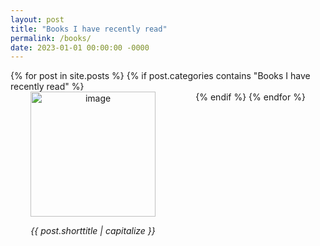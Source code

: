 ```yaml
---
layout: post
title: "Books I have recently read"
permalink: /books/
date: 2023-01-01 00:00:00 -0000
---
```

<!-- programatically show all images in folder /images -->
<!-- set the title to the basename of the each image -->
<!-- capitalize the first letter of the title -->
<!-- Replace "-" with " " in the title -->
<!-- Put the title below the image and center it -->
<!-- Title in italics -->
<!-- Only include img if not starts with "_" -->
<!-- TODO  Link to the psts --> 

<div style="display: flex; flex-wrap: wrap; justify-content: space-around;">
    <!-- loop through posts, only select those with certain category -->
    {% for post in site.posts %}
        {% if post.categories contains "Books I have recently read" %}
            <div style="text-align: center;">
                <a href="{{ post.url }}">
                    <img src="{{ site.baseurl }}/images/{{ post.image }}" alt="image" height="200"/>
                </a>
                <p style="text-align: center; font-style: italic; font-size: 14px;">{{ post.shorttitle | capitalize }}
                </p>
            </div>
        {% endif %}
    {% endfor %}
</div>



